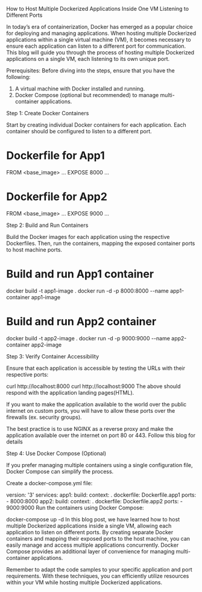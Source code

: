 How to Host Multiple Dockerized Applications Inside One VM Listening to Different Ports

In today’s era of containerization, Docker has emerged as a popular choice for deploying and managing applications. When hosting multiple Dockerized applications within a single virtual machine (VM), it becomes necessary to ensure each application can listen to a different port for communication. This blog will guide you through the process of hosting multiple Dockerized applications on a single VM, each listening to its own unique port.

Prerequisites: Before diving into the steps, ensure that you have the following:

1. A virtual machine with Docker installed and running.
2. Docker Compose (optional but recommended) to manage multi-container applications.

Step 1: Create Docker Containers

Start by creating individual Docker containers for each application. Each container should be configured to listen to a different port.

# Dockerfile for App1
FROM <base_image>
...
EXPOSE 8000
...
# Dockerfile for App2
FROM <base_image>
...
EXPOSE 9000
...

Step 2: Build and Run Containers

Build the Docker images for each application using the respective Dockerfiles. Then, run the containers, mapping the exposed container ports to host machine ports.

# Build and run App1 container
docker build -t app1-image .
docker run -d -p 8000:8000 --name app1-container app1-image
# Build and run App2 container
docker build -t app2-image .
docker run -d -p 9000:9000 --name app2-container app2-image

Step 3: Verify Container Accessibility

Ensure that each application is accessible by testing the URLs with their respective ports:

curl http://localhost:8000
curl http://localhost:9000
The above should respond with the application landing pages(HTML).

If you want to make the application available to the world over the public internet on custom ports, you will have to allow these ports over the firewalls (ex. security groups).

The best practice is to use NGINX as a reverse proxy and make the application available over the internet on port 80 or 443. Follow this blog for details

Step 4: Use Docker Compose (Optional)

If you prefer managing multiple containers using a single configuration file, Docker Compose can simplify the process.

Create a docker-compose.yml file:

version: '3'
services:
  app1:
    build:
      context: .
      dockerfile: Dockerfile.app1
    ports:
      - 8000:8000
  app2:
    build:
      context: .
      dockerfile: Dockerfile.app2
    ports:
      - 9000:9000
Run the containers using Docker Compose:

docker-compose up -d
In this blog post, we have learned how to host multiple Dockerized applications inside a single VM, allowing each application to listen on different ports. By creating separate Docker containers and mapping their exposed ports to the host machine, you can easily manage and access multiple applications concurrently. Docker Compose provides an additional layer of convenience for managing multi-container applications.

Remember to adapt the code samples to your specific application and port requirements. With these techniques, you can efficiently utilize resources within your VM while hosting multiple Dockerized applications.
